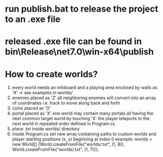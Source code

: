 # run publish.bat to release the project to an .exe file
# released .exe file can be found in bin\Release\net7.0\win-x64\publish

# How to create worlds?
1. every world needs an infoboard and a playing area enclosed by walls as '#' -> see examples in worlds/
2. enemies placed as 'Z'
   all neighboring enemies will convert into an array of coordinates i.e. track to move along back and forth
3. coins placed as 'O'
4. portal placed as 'X'
   one world may contain many portals all having the next common target world
   by touching 'X' the player teleports to the next world in repeated order defined in Program.cs
5. place <yourcustomworld>.txt inside worlds/ directory
6. inside Program.cs set new array containing paths to custom worlds and player starting positions (x, y) beginning at index 0
example:
  worlds = new World[] {World.createFromFile("worlds/<yourcustomworld1>.txt", (1, 8)),
                        World.createFromFile("worlds/<yourcustomworld2>.txt", (1, 7))};
